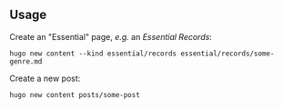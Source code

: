 ## Usage

Create an "Essential" page, *e.g.* an *Essential Records*:

```shell
hugo new content --kind essential/records essential/records/some-genre.md
```

Create a new post:

```shell
hugo new content posts/some-post
```
